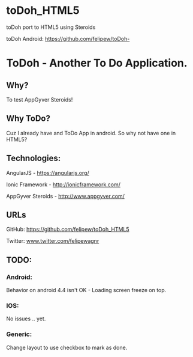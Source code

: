 toDoh_HTML5
===========

toDoh port to HTML5 using Steroids

toDoh Android: https://github.com/felipew/toDoh-

ToDoh - Another To Do Application.
==================================

## Why?
To test AppGyver Steroids!
## Why ToDo?
Cuz I already have and ToDo App in android. So why not have one in HTML5?

## Technologies: 
AngularJS         - https://angularjs.org/

Ionic Framework   - http://ionicframework.com/

AppGyver Steroids - http://www.appgyver.com/

## URLs
GitHub: https://github.com/felipew/toDoh_HTML5

Twitter: www.twitter.com/felipewagnr

## TODO:
### Android:
Behavior on android 4.4 isn't OK - Loading screen freeze on top.

### IOS:
No issues .. yet.

### Generic:
Change layout to use checkbox to mark as done.
